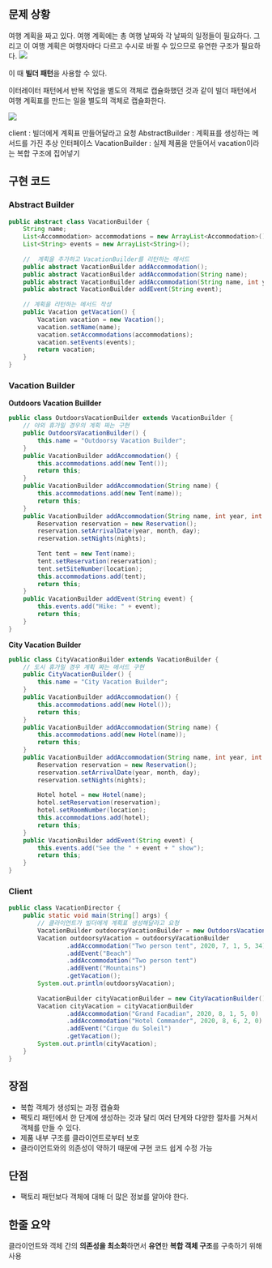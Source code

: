## 문제 상황
여행 계획을 짜고 있다. 여행 계획에는 총 여행 날짜와 각 날짜의 일정들이 필요하다. 그리고 이 여행 계획은 여행자마다 다르고 수시로 바뀔 수 있으므로 유연한 구조가 필요하다.
![](https://images.velog.io/images/s2moon98/post/ec7c2b97-6edc-46e4-9a76-7e28d959fc83/%E1%84%89%E1%85%B3%E1%84%8F%E1%85%B3%E1%84%85%E1%85%B5%E1%86%AB%E1%84%89%E1%85%A3%E1%86%BA%202022-03-10%20%E1%84%8B%E1%85%A9%E1%84%8C%E1%85%A5%E1%86%AB%201.00.15.png)

이 때 **빌더 패턴**을 사용할 수 있다.

이터레이터 패턴에서 반복 작업을 별도의 객체로 캡슐화했던 것과 같이 빌더 패턴에서 여행 계획표를 만드는 일을 별도의 객체로 캡슐화한다.

![](https://images.velog.io/images/s2moon98/post/ad8bbdb7-42b8-4308-9739-a15e639031da/%E1%84%89%E1%85%B3%E1%84%8F%E1%85%B3%E1%84%85%E1%85%B5%E1%86%AB%E1%84%89%E1%85%A3%E1%86%BA%202022-03-10%20%E1%84%8B%E1%85%A9%E1%84%8C%E1%85%A5%E1%86%AB%201.00.40.png)

client : 빌더에게 계획표 만들어달라고 요청
AbstractBuilder : 계획표를 생성하는 메서드를 가진 추상 인터페이스
VacationBuilder : 실제 제품을 만들어서 vacation이라는 복합 구조에 집어넣기

## 구현 코드

### Abstract Builder
```java
public abstract class VacationBuilder {
	String name;
	List<Accommodation> accommodations = new ArrayList<Accommodation>();
	List<String> events = new ArrayList<String>();
	
    //  계획을 추가하고 VacationBuilder를 리턴하는 메서드
	public abstract VacationBuilder addAccommodation();
	public abstract VacationBuilder addAccommodation(String name);
	public abstract VacationBuilder addAccommodation(String name, int year, int month, int day, int nights, int location);
	public abstract VacationBuilder addEvent(String event);
	
    // 계획을 리턴하는 메서드 작성
	public Vacation getVacation() {
		Vacation vacation = new Vacation();
		vacation.setName(name);
		vacation.setAccommodations(accommodations);
		vacation.setEvents(events);
		return vacation;
	}
}
```
### Vacation Builder
**Outdoors Vacation Buillder**
```java
public class OutdoorsVacationBuilder extends VacationBuilder {	
	// 야외 휴가일 경우의 계획 짜는 구현
	public OutdoorsVacationBuilder() {
		this.name = "Outdoorsy Vacation Builder";
	}
	public VacationBuilder addAccommodation() {
		this.accommodations.add(new Tent());
		return this;
	}
	public VacationBuilder addAccommodation(String name) {
		this.accommodations.add(new Tent(name));
		return this;
	}
	public VacationBuilder addAccommodation(String name, int year, int month, int day, int nights, int location) {
		Reservation reservation = new Reservation();
		reservation.setArrivalDate(year, month, day);
		reservation.setNights(nights);
		
		Tent tent = new Tent(name);
		tent.setReservation(reservation);
		tent.setSiteNumber(location);
		this.accommodations.add(tent);
		return this;
	}
	public VacationBuilder addEvent(String event) {
		this.events.add("Hike: " + event);
		return this;
	}
}
```

**City Vacation Builder**

```java
public class CityVacationBuilder extends VacationBuilder {	
	// 도시 휴가일 경우 계획 짜는 메서드 구현
	public CityVacationBuilder() {
		this.name = "City Vacation Builder";
	}
	public VacationBuilder addAccommodation() {
		this.accommodations.add(new Hotel());
		return this;
	}
	public VacationBuilder addAccommodation(String name) {
		this.accommodations.add(new Hotel(name));
		return this;
	}
	public VacationBuilder addAccommodation(String name, int year, int month, int day, int nights, int location) {
		Reservation reservation = new Reservation();
		reservation.setArrivalDate(year, month, day);
		reservation.setNights(nights);
		
		Hotel hotel = new Hotel(name);
		hotel.setReservation(reservation);
		hotel.setRoomNumber(location);
		this.accommodations.add(hotel);
		return this;
	}
	public VacationBuilder addEvent(String event) {
		this.events.add("See the " + event + " show");
		return this;
	}
}
```


### Client
```java
public class VacationDirector {
	public static void main(String[] args) {
    	// 클라이언트가 빌더에게 계획표 생성해달라고 요청
		VacationBuilder outdoorsyVacationBuilder = new OutdoorsVacationBuilder();
		Vacation outdoorsyVacation = outdoorsyVacationBuilder
				.addAccommodation("Two person tent", 2020, 7, 1, 5, 34)
				.addEvent("Beach")
				.addAccommodation("Two person tent")
				.addEvent("Mountains")
				.getVacation();
		System.out.println(outdoorsyVacation);
		
		VacationBuilder cityVacationBuilder = new CityVacationBuilder();
		Vacation cityVacation = cityVacationBuilder
				.addAccommodation("Grand Facadian", 2020, 8, 1, 5, 0)
				.addAccommodation("Hotel Commander", 2020, 8, 6, 2, 0)
				.addEvent("Cirque du Soleil")
				.getVacation();
		System.out.println(cityVacation);
	}
}
```

## 장점
- 복합 객체가 생성되는 과정 캡슐화
- 팩토리 패턴에서 한 단계에 생성하는 것과 달리 여러 단계와 다양한 절차를 거쳐서 객체를 만들 수 있다.
- 제품 내부 구조를 클라이언트로부터 보호
- 클라이언트와의 의존성이 약하기 때문에 구현 코드 쉽게 수정 가능

## 단점
- 팩토리 패턴보다 객체에 대해 더 많은 정보를 알아야 한다.

## 한줄 요약
클라이언트와 객체 간의 **의존성을 최소화**하면서 **유연**한 **복합 객체 구조**를 구축하기 위해 사용


